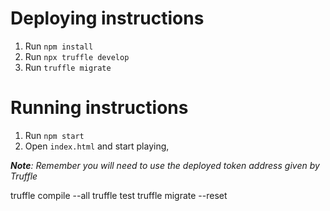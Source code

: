 # Deploying instructions
1. Run `npm install`
2. Run `npx truffle develop`
3. Run `truffle migrate`

# Running instructions
1. Run `npm start`
2. Open `index.html` and start playing, 

***Note**: Remember you will need to use the deployed token address given by Truffle*

truffle compile --all
truffle test
truffle migrate --reset
